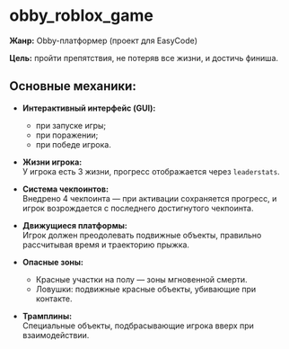 # obby_roblox_game

**Жанр:** Obby-платформер (проект для EasyCode) 

**Цель:** пройти препятствия, не потеряв все жизни, и достичь финиша.

## Основные механики:

- **Интерактивный интерфейс (GUI):**
  - при запуске игры;
  - при поражении;
  - при победе игрока.

- **Жизни игрока:**  
  У игрока есть 3 жизни, прогресс отображается через `leaderstats`.

- **Система чекпоинтов:**  
  Внедрено 4 чекпоинта — при активации сохраняется прогресс, и игрок возрождается с последнего достигнутого чекпоинта.

- **Движущиеся платформы:**  
  Игрок должен преодолевать подвижные объекты, правильно рассчитывая время и траекторию прыжка.

- **Опасные зоны:**
  - Красные участки на полу — зоны мгновенной смерти.
  - Ловушки: подвижные красные объекты, убивающие при контакте.

- **Трамплины:**  
  Специальные объекты, подбрасывающие игрока вверх при взаимодействии.

